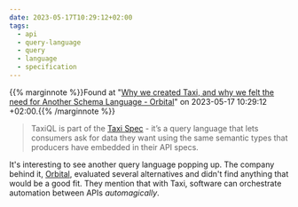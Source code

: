 ```yaml
---
date: 2023-05-17T10:29:12+02:00
tags:
  - api
  - query-language
  - query
  - language
  - specification
---
```

{{% marginnote %}}Found at "[Why we created Taxi, and why we felt the need for Another Schema Language - Orbital](https://orbitalhq.com/blog/2023-05-12-why-we-created-taxi)" on 2023-05-17 10:29:12 +02:00.{{% /marginnote %}}

> TaxiQL is part of the [Taxi Spec](https://github.com/taxilang/taxilang/blob/develop/compiler/src/main/antlr4/lang/taxi/Taxi.g4) - it’s a query language that lets consumers ask for data they want using the same semantic types that producers have embedded in their API specs.

It's interesting to see another query language popping up. The company behind it, [Orbital](https://orbitalhq.com/), evaluated several alternatives and didn't find anything that would be a good fit. They mention that with Taxi, software can orchestrate automation between APIs *automagically*.